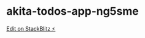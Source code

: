 # akita-todos-app-ng5sme

[Edit on StackBlitz ⚡️](https://stackblitz.com/edit/akita-todos-app-ng5sme)